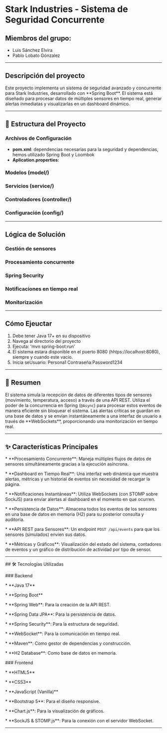 # Stark Industries - Sistema de Seguridad Concurrente

## Miembros del grupo:
- Luis Sánchez Elvira
- Pablo Lobato Gónzalez

---

## Descripción del proyecto
Este proyecto implementa un sistema de seguridad avanzado y concurrente para Stark Industries, desarrollado con \*\*Spring Boot\*\*. El sistema está diseñado para procesar datos de múltiples sensores en tiempo real, generar alertas inmediatas y visualizarlas en un dashboard dinámico.

---

## 📂 Estructura del Proyecto

### Archivos de Configuración
- **pom.xml**: dependencias necesarias para la seguridad y dependencias, hemos utilizado Spring Boot y Loombok
- **Aplication.properties**:

### Modelos (model/)

### Servicios (service/)

### Controladores (controller/)

### Configuración (config/)

---

## Lógica de Solución
### Gestión de sensores
### Procesamiento concurrente
### Spring Security
### Notificaciones en tiempo real
### Monitorización

---

## Cómo Ejeuctar
1. Debe tener Java 17+ en su dispositivo
2. Navega al directorio del proyecto
3. Ejecuta: 'mvn spring-boot:run'
4. El sistema estara disponible en el puerto 8080 (hhtps://localhost:8080), siempre y cuando este vacío. 
5. Inicia seUsuario: Persona1    Contraseña:Password1234
---

## 📜 Resumen



El sistema simula la recepción de datos de diferentes tipos de sensores (movimiento, temperatura, acceso) a través de una API REST. Utiliza el poder de la concurrencia en Spring (`@Async`) para procesar estos eventos de manera eficiente sin bloquear el sistema. Las alertas críticas se guardan en una base de datos y se envían instantáneamente a una interfaz de usuario a través de \*\*WebSockets\*\*, proporcionando una monitorización en tiempo real.



---



## ✨ Características Principales



\* \*\*Procesamiento Concurrente\*\*: Maneja múltiples flujos de datos de sensores simultáneamente gracias a la ejecución asíncrona.

\* \*\*Dashboard en Tiempo Real\*\*: Una interfaz web dinámica que muestra alertas, métricas y un historial de eventos sin necesidad de recargar la página.

\* \*\*Notificaciones Instantáneas\*\*: Utiliza WebSockets (con STOMP sobre SockJS) para enviar alertas al dashboard en el momento en que ocurren.

\* \*\*Persistencia de Datos\*\*: Almacena todos los eventos de los sensores en una base de datos en memoria (H2) para su posterior consulta y auditoría.

\* \*\*API REST para Sensores\*\*: Un endpoint `POST /api/events` para que los sensores (simulados) envíen sus datos.

\* \*\*Métricas y Gráficos\*\*: Visualización del estado del sistema, contadores de eventos y un gráfico de distribución de actividad por tipo de sensor.



---



\## 🛠️ Tecnologías Utilizadas



\### Backend

\* \*\*Java 17\*\*

\* \*\*Spring Boot\*\*

\* \*\*Spring Web\*\*: Para la creación de la API REST.

\* \*\*Spring Data JPA\*\*: Para la persistencia de datos.

\* \*\*Spring Security\*\*: Para la estructura de seguridad.

\* \*\*WebSocket\*\*: Para la comunicación en tiempo real.

\* \*\*Maven\*\*: Como gestor de dependencias y construcción.

\* \*\*H2 Database\*\*: Como base de datos en memoria.



\### Frontend

\* \*\*HTML5\*\*

\* \*\*CSS3\*\*

\* \*\*JavaScript (Vanilla)\*\*

\* \*\*Bootstrap 5\*\*: Para el diseño responsive.

\* \*\*Chart.js\*\*: Para la visualización de gráficos.

\* \*\*SockJS \& STOMP.js\*\*: Para la conexión con el servidor WebSocket.



---




